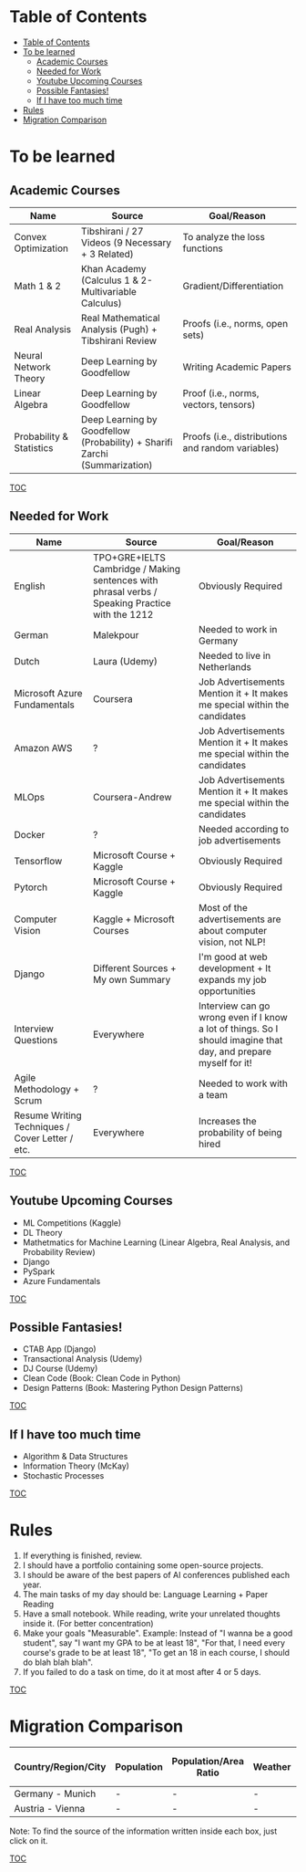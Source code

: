 # Table of Contents
- [Table of Contents](#table-of-contents)
- [To be learned](#to-be-learned)
  - [Academic Courses](#academic-courses)
  - [Needed for Work](#needed-for-work)
  - [Youtube Upcoming Courses](#youtube-upcoming-courses)
  - [Possible Fantasies!](#possible-fantasies)
  - [If I have too much time](#if-i-have-too-much-time)
- [Rules](#rules)
- [Migration Comparison](#migration-comparison)
# To be learned
## Academic Courses

| Name | Source | Goal/Reason |
|-|-|-|
| Convex Optimization | Tibshirani / 27 Videos (9 Necessary + 3 Related) | To analyze the loss functions |
| Math 1 & 2 | Khan Academy (Calculus 1 & 2-Multivariable Calculus) | Gradient/Differentiation |
| Real Analysis | Real Mathematical Analysis (Pugh) + Tibshirani Review | Proofs (i.e., norms, open sets) |
| Neural Network Theory | Deep Learning by Goodfellow | Writing Academic Papers |
| Linear Algebra | Deep Learning by Goodfellow | Proof (i.e., norms, vectors, tensors) |
| Probability & Statistics | Deep Learning by Goodfellow (Probability) + Sharifi Zarchi (Summarization) | Proofs (i.e., distributions and random variables) |

[TOC](#table-of-contents)

## Needed for Work

| Name | Source | Goal/Reason |
|-|-|-|
| English | TPO+GRE+IELTS Cambridge / Making sentences with phrasal verbs / Speaking Practice with the 1212 | Obviously Required |
| German | Malekpour | Needed to work in Germany |
| Dutch | Laura (Udemy) | Needed to live in Netherlands |
| Microsoft Azure Fundamentals | Coursera | Job Advertisements Mention it + It makes me special within the candidates |
| Amazon AWS | ? | Job Advertisements Mention it + It makes me special within the candidates |
| MLOps | Coursera-Andrew | Job Advertisements Mention it + It makes me special within the candidates |
| Docker | ? | Needed according to job advertisements |
| Tensorflow | Microsoft Course + Kaggle | Obviously Required |
| Pytorch | Microsoft Course + Kaggle | Obviously Required |
| Computer Vision | Kaggle + Microsoft Courses | Most of the advertisements are about computer vision, not NLP! |
| Django | Different Sources + My own Summary | I'm good at web development + It expands my job opportunities |
| Interview Questions | Everywhere | Interview can go wrong even if I know a lot of things. So I should imagine that day, and prepare myself for it! |
| Agile Methodology + Scrum | ? | Needed to work with a team |
| Resume Writing Techniques / Cover Letter / etc. | Everywhere | Increases the probability of being hired |

[TOC](#table-of-contents)

## Youtube Upcoming Courses
- ML Competitions (Kaggle)
- DL Theory
- Mathetmatics for Machine Learning (Linear Algebra, Real Analysis, and Probability Review)
- Django
- PySpark
- Azure Fundamentals

[TOC](#table-of-contents)

## Possible Fantasies!
- CTAB App (Django)
- Transactional Analysis (Udemy)
- DJ Course (Udemy)
- Clean Code (Book: Clean Code in Python)
- Design Patterns (Book: Mastering Python Design Patterns)

[TOC](#table-of-contents)

## If I have too much time
- Algorithm & Data Structures
- Information Theory (McKay)
- Stochastic Processes

[TOC](#table-of-contents)

# Rules
1. If everything is finished, review.
2. I should have a portfolio containing some open-source projects.
3. I should be aware of the best papers of AI conferences published each year.
4. The main tasks of my day should be: Language Learning + Paper Reading
5. Have a small notebook. While reading, write your unrelated thoughts inside it. (For better concentration)
6. Make your goals "Measurable". Example: Instead of "I wanna be a good student", say "I want my GPA to be at least 18", "For that, I need every course's grade to be at least 18", "To get an 18 in each course, I should do blah blah blah".
7. If you failed to do a task on time, do it at most after 4 or 5 days.

[TOC](#table-of-contents)

# Migration Comparison
| Country/Region/City | Population | Population/Area Ratio | Weather | Flight | Permanent Residence | Passport | Enter with family | GDP Per Capita
|-|-|-|-|-|-|-|-|-|
| Germany - Munich |-|-|-|-|-|-|-|-|
| Austria - Vienna |-|-|-|-|-|-|-|-|

Note: To find the source of the information written inside each box, just click on it.


[TOC](#table-of-contents)